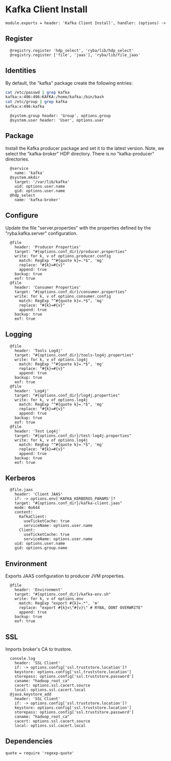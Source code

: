 
# Kafka Client Install

    module.exports = header: 'Kafka Client Install', handler: (options) ->

## Register

      @registry.register 'hdp_select', 'ryba/lib/hdp_select'
      @registry.register ['file', 'jaas'], 'ryba/lib/file_jaas'

## Identities

By default, the "kafka" package create the following entries:

```bash
cat /etc/passwd | grep kafka
kafka:x:496:496:KAFKA:/home/kafka:/bin/bash
cat /etc/group | grep kafka
kafka:x:496:kafka
```

      @system.group header: 'Group', options.group
      @system.user header: 'User', options.user

## Package

Install the Kafka producer package and set it to the latest version. Note, we
select the "kafka-broker" HDP directory. There is no "kafka-producer"
directories.

      @service
        name: 'kafka'
      @system.mkdir
        target: '/var/lib/kafka'
        uid: options.user.name
        gid: options.user.name
      @hdp_select
        name: 'kafka-broker'

## Configure

Update the file "server.properties" with the properties defined by the
"ryba.kafka.server" configuration.

      @file
        header: 'Producer Properties'
        target: "#{options.conf_dir}/producer.properties"
        write: for k, v of options.producer.config
          match: RegExp "^#{quote k}=.*$", 'mg'
          replace: "#{k}=#{v}"
          append: true
        backup: true
        eof: true
      @file
        header: 'Consumer Properties'
        target: "#{options.conf_dir}/consumer.properties"
        write: for k, v of options.consumer.config
          match: RegExp "^#{quote k}=.*$", 'mg'
          replace: "#{k}=#{v}"
          append: true
        backup: true
        eof: true

## Logging

      @file
        header: 'Tools Log4j'
        target: "#{options.conf_dir}/tools-log4j.properties"
        write: for k, v of options.log4j
          match: RegExp "^#{quote k}=.*$", 'mg'
          replace: "#{k}=#{v}"
          append: true
        backup: true
        eof: true
      @file
        header: 'Log4j'
        target: "#{options.conf_dir}/log4j.properties"
        write: for k, v of options.log4j
          match: RegExp "^#{quote k}=.*$", 'mg'
          replace: "#{k}=#{v}"
          append: true
        backup: true
        eof: true
      @file
        header: 'Test Log4j'
        target: "#{options.conf_dir}/test-log4j.properties"
        write: for k, v of options.log4j
          match: RegExp "^#{quote k}=.*$", 'mg'
          replace: "#{k}=#{v}"
          append: true
        backup: true
        eof: true

## Kerberos

      @file.jaas
        header: 'Client JAAS'
        if: -> options.env['KAFKA_KERBEROS_PARAMS']?
        target: "#{options.conf_dir}/kafka-client.jaas"
        mode: 0o644
        content:
          KafkaClient:
            useTicketCache: true
            serviceName: options.user.name
          Client:
            useTicketCache: true
            serviceName: options.user.name
        uid: options.user.name
        gid: options.group.name

## Environment

 Exports JAAS configuration to producer JVM properties.

      @file
        header: 'Environment'
        target: "#{options.conf_dir}/kafka-env.sh"
        write: for k, v of options.env
          match: RegExp "export #{k}=.*", 'm'
          replace: "export #{k}=\"#{v}\" # RYBA, DONT OVERWRITE"
          append: true
        backup: true
        eof: true

## SSL

  Imports broker's CA to trustore.

      console.log
        header: 'SSL Client'
        if: -> options.config['ssl.truststore.location']?
        keystore: options.config['ssl.truststore.location']
        storepass: options.config['ssl.truststore.password']
        caname: "hadoop_root_ca"
        cacert: options.ssl.cacert.source
        local: options.ssl.cacert.local
      @java.keystore_add
        header: 'SSL Client'
        if: -> options.config['ssl.truststore.location']?
        keystore: options.config['ssl.truststore.location']
        storepass: options.config['ssl.truststore.password']
        caname: "hadoop_root_ca"
        cacert: options.ssl.cacert.source
        local: options.ssl.cacert.local

## Dependencies

    quote = require 'regexp-quote'

